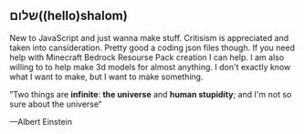 ## שלום((hello)shalom)

<!--
**half-potato-guy/half-potato-guy** is a ✨ _special_ ✨ repository because its `README.md` (this file) appears on your GitHub profile.

Here are some ideas to get you started:

- 🔭 I’m currently working on ...
- 🌱 I’m currently learning ...
- 👯 I’m looking to collaborate on ...
- 🤔 I’m looking for help with ...
- 💬 Ask me about ...
- 📫 How to reach me: ...
- 😄 Pronouns: ...
- ⚡ Fun fact: ...
-->
New to JavaScript and just wanna make stuff. Critisism is appreciated and taken into cansideration. Pretty good a coding json files though. If you need help with Minecraft Bedrock Resourse Pack creation I can help. I am also willing to to help make 3d models for almost anything. I don't exactly know what I want to make, but I want to make something.

”Two things are **infinite**: **the universe** and **human stupidity**; and I'm not so sure about the universe“ 

—Albert Einstein
